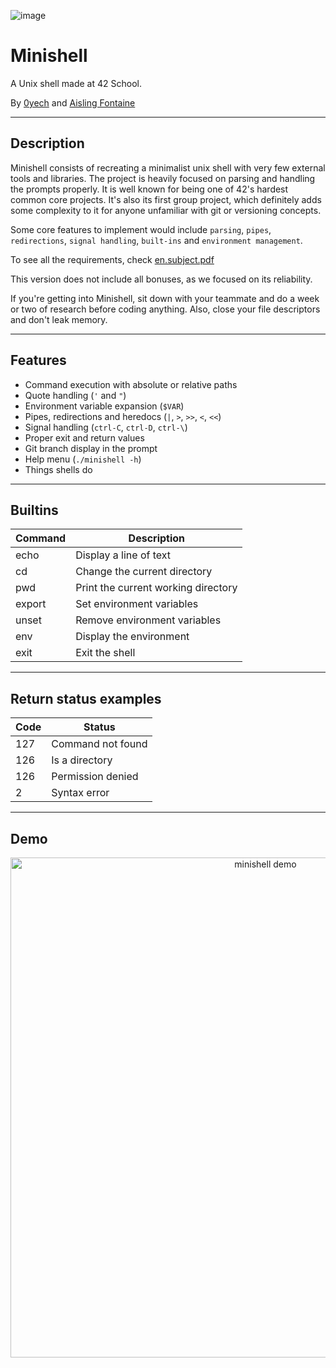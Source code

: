 ![image](https://github.com/user-attachments/assets/94e4623d-3937-405a-a29d-4ba0c27c78d6)

# Minishell

A Unix shell made at 42 School.

By [0yech](https://github.com/0yech) and [Aisling Fontaine](https://github.com/FireInsidE-fie)

---

## Description

Minishell consists of recreating a minimalist unix shell with very few external tools and libraries. The project is heavily focused on parsing and handling the prompts properly. It is well known for being one of 42's hardest common core projects. It's also its first group project, which definitely adds some complexity to it for anyone unfamiliar with git or versioning concepts.

Some core features to implement would include `parsing`, `pipes`, `redirections`, `signal handling`, `built-ins` and `environment management`.

To see all the requirements, check [en.subject.pdf](https://github.com/0yech/minishell/blob/main/en.subject.pdf)

This version does not include all bonuses, as we focused on its reliability.

If you're getting into Minishell, sit down with your teammate and do a week or two of research before coding anything. Also, close your file descriptors and don't leak memory.

---

## Features

- Command execution with absolute or relative paths  
- Quote handling (`'` and `"`)  
- Environment variable expansion (`$VAR`)  
- Pipes, redirections and heredocs (`|`, `>`, `>>`, `<`, `<<`)  
- Signal handling (`ctrl-C`, `ctrl-D`, `ctrl-\`)  
- Proper exit and return values  
- Git branch display in the prompt
- Help menu (`./minishell -h`)
- Things shells do

---

## Builtins

| Command | Description |
|----------|-------------|
| echo | Display a line of text |
| cd | Change the current directory |
| pwd | Print the current working directory |
| export | Set environment variables |
| unset | Remove environment variables |
| env | Display the environment |
| exit | Exit the shell |

---

## Return status examples

| Code | Status |
|------|----------|
| 127 | Command not found |
| 126 | Is a directory |
| 126 | Permission denied |
| 2 | Syntax error |

---

## Demo

<p align="center">
  <img src="https://github.com/user-attachments/assets/b0ad81ac-0749-415f-a0f0-08ae0504fce5" alt="minishell demo" width="800">
</p>
